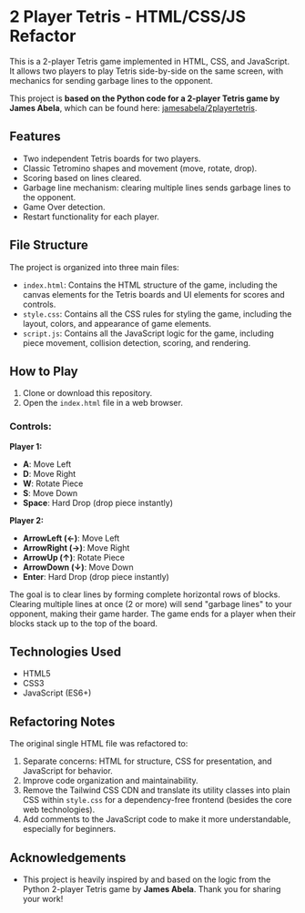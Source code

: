 # 2 Player Tetris - HTML/CSS/JS Refactor

This is a 2-player Tetris game implemented in HTML, CSS, and JavaScript. It allows two players to play Tetris side-by-side on the same screen, with mechanics for sending garbage lines to the opponent.

This project is **based on the Python code for a 2-player Tetris game by James Abela**, which can be found here: [jamesabela/2playertetris](https://github.com/jamesabela/2playertetris/tree/main).

## Features

* Two independent Tetris boards for two players.
* Classic Tetromino shapes and movement (move, rotate, drop).
* Scoring based on lines cleared.
* Garbage line mechanism: clearing multiple lines sends garbage lines to the opponent.
* Game Over detection.
* Restart functionality for each player.

## File Structure

The project is organized into three main files:

* `index.html`: Contains the HTML structure of the game, including the canvas elements for the Tetris boards and UI elements for scores and controls.
* `style.css`: Contains all the CSS rules for styling the game, including the layout, colors, and appearance of game elements.
* `script.js`: Contains all the JavaScript logic for the game, including piece movement, collision detection, scoring, and rendering.

## How to Play

1.  Clone or download this repository.
2.  Open the `index.html` file in a web browser.

### Controls:

**Player 1:**
* **A**: Move Left
* **D**: Move Right
* **W**: Rotate Piece
* **S**: Move Down
* **Space**: Hard Drop (drop piece instantly)

**Player 2:**
* **ArrowLeft (←)**: Move Left
* **ArrowRight (→)**: Move Right
* **ArrowUp (↑)**: Rotate Piece
* **ArrowDown (↓)**: Move Down
* **Enter**: Hard Drop (drop piece instantly)

The goal is to clear lines by forming complete horizontal rows of blocks. Clearing multiple lines at once (2 or more) will send "garbage lines" to your opponent, making their game harder. The game ends for a player when their blocks stack up to the top of the board.

## Technologies Used

* HTML5
* CSS3
* JavaScript (ES6+)

## Refactoring Notes

The original single HTML file was refactored to:
1.  Separate concerns: HTML for structure, CSS for presentation, and JavaScript for behavior.
2.  Improve code organization and maintainability.
3.  Remove the Tailwind CSS CDN and translate its utility classes into plain CSS within `style.css` for a dependency-free frontend (besides the core web technologies).
4.  Add comments to the JavaScript code to make it more understandable, especially for beginners.

## Acknowledgements

* This project is heavily inspired by and based on the logic from the Python 2-player Tetris game by **James Abela**. Thank you for sharing your work!
